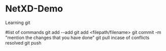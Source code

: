 # NetXD-Demo
Learning git

#list of commands
git add --add
git add <filepath/filename>
git commit -m "mention the changes that you have done"
git pull
incase of conflicts resolved
git push
